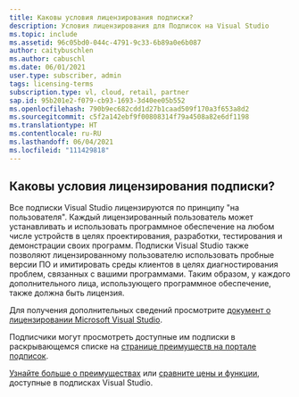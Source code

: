 ```yaml
---
title: Каковы условия лицензирования подписки?
description: Условия лицензирования для Подписок на Visual Studio
ms.topic: include
ms.assetid: 96c05bd0-044c-4791-9c33-6b89a0e6b087
author: caitybuschlen
ms.author: cabuschl
ms.date: 06/01/2021
user.type: subscriber, admin
tags: licensing-terms
subscription.type: vl, cloud, retail, partner
sap.id: 95b201e2-f079-cb93-1693-3d40ee05b552
ms.openlocfilehash: 790b9ec682cdd1d27b1caad509f170a3f653a8d2
ms.sourcegitcommit: c5f2a142ebf9f00808314f79a4508a82e6df1198
ms.translationtype: HT
ms.contentlocale: ru-RU
ms.lasthandoff: 06/04/2021
ms.locfileid: "111429818"
---
```

## <a name="what-are-the-subscription-licensing-terms-and-conditions"></a>Каковы условия лицензирования подписки? 

Все подписки Visual Studio лицензируются по принципу "на пользователя". Каждый лицензированный пользователь может устанавливать и использовать программное обеспечение на любом числе устройств в целях проектирования, разработки, тестирования и демонстрации своих программ. Подписки Visual Studio также позволяют лицензированному пользователю использовать пробные версии ПО и имитировать среды клиентов в целях диагностирования проблем, связанных с вашими программами. Таким образом, у каждого дополнительного лица, использующего программное обеспечение, также должна быть лицензия. 

Для получения дополнительных сведений просмотрите [документ о лицензировании Microsoft Visual Studio](https://visualstudio.microsoft.com/wp-content/uploads/2020/03/Visual-Studio-Licensing-Whitepaper-Mar-2020.pdf). 

Подписчики могут просмотреть доступные им подписки в раскрывающемся списке на [странице преимуществ на портале подписок](https://my.visualstudio.com/benefits). 

[Узнайте больше о преимуществах](https://visualstudio.microsoft.com/vs/benefits/) или [сравните цены и функции](https://visualstudio.microsoft.com/vs/pricing/), доступные в подписках Visual Studio.
